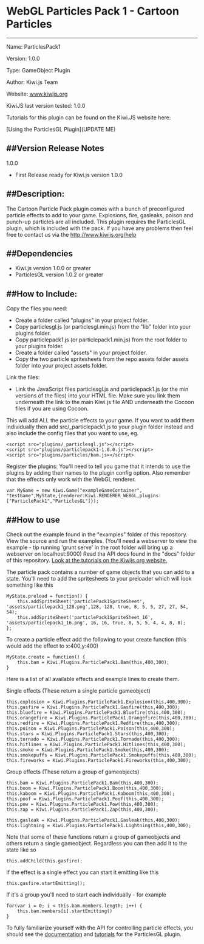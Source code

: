 WebGL Particles Pack 1 - Cartoon Particles
=======================================
-------------------------------------

Name: ParticlesPack1

Version: 1.0.0

Type: GameObject Plugin

Author: Kiwi.js Team

Website: www.kiwijs.org

KiwiJS last version tested: 1.0.0

Tutorials for this plugin can be found on the Kiwi.JS website here:

[Using the ParticlesGL Plugin](UPDATE ME)


##Version Release Notes
--------------------------------------------------------------------------
1.0.0
  - First Release ready for Kiwi.js version 1.0.0


##Description:
----------------------------------------------------------------------------------------
The Cartoon Particle Pack plugin comes with a bunch of preconfigured particle effects to add to your game.
Explosions, fire, gasleaks, poison and punch-up particles are all included. This plugin requires the
ParticlesGL plugin, which is included with the pack. 
If you have any problems then feel free to contact us via the http://www.kiwijs.org/help


##Dependencies
----------------------------------------------------------------------------------------
- Kiwi.js version 1.0.0 or greater
- ParticlesGL version 1.0.2 or greater

##How to Include: 
----------------------------------------------------------------------------------------


Copy the files you need:
- Create a folder called "plugins" in your project folder.
- Copy particlesgl.js (or particlesgl.min.js) from the "lib" folder into your plugins folder.
- Copy particlepack1.js (or particlepack1.min.js) from the root folder to your plugins folder.
- Create a folder called "assets" in your project folder.
- Copy the two particle spritesheets from the repo assets folder assets folder into your project assets folder. 

Link the files:
- Link the JavaScript files particlesgl.js and particlepack1.js (or the min versions of the files) into your HTML file. Make sure you link them underneath the link to the main Kiwi.js file AND underneath the Cocoon files if you are using Cocoon.

    <script src="plugins/particlesgl-1.0.0.js"></script>
    <script src="plugins/particlepack1-1.0.0.js"></script>

This will add ALL the particle effects to your game. If you want to add them individually then add src/_particlepack1.js to your plugin folder instead and also include the config files that you want to use, eg.

    <script src="plugins/_particlesgl.js"></script>
    <script src="plugins/particlepack1-1.0.0.js"></script>
    <script src="plugins/particles/bam.js></script>

Register the plugins:
You'll need to tell you game that it intends to use the plugins by adding their names to the plugin config option. Also remember that the effects only work with the WebGL renderer. 
    
    var MyGame = new Kiwi.Game("exampleGameContainer",
    "testGame",MyState,{renderer:Kiwi.RENDERER_WEBGL,plugins:["ParticlePack1","ParticlesGL"]});

##How to use
--------------------------------------------------

Check out the example found in the "examples" folder of this repository. View the source and run the examples. (You'll need a webserver to view the example - tip running 'grunt serve' in the root folder will bring up a webserver on localhost:9000)
Read tha API docs found in the "docs" folder of this repository.
[Look at the tutorials on the Kiwijs.org website.](Something)

The particle pack contains a number of game objects that you can add to a state.
You'll need to add the spritesheets to your preloader which will look something like this

	MyState.preload = function() {
		this.addSpriteSheet('particlePack1SpriteSheet', 'assets/particlepack1_128.png',128, 128, true, 8, 5, 5, 27, 27, 54, 54);
		this.addSpriteSheet('particlePack1SpriteSheet_16', 'assets/particlepack1_16.png', 16, 16, true, 8, 5, 5, 4, 4, 8, 8);
	};

To create a particle effect add the following to your create function (this would add the effect to x:400,y:400)

    MyState.create = function() {
    	this.bam = Kiwi.Plugins.ParticlePack1.Bam(this,400,300);
    }

Here is a list of all available effects and example lines to create them.

Single effects (These return a single particle gameobject)

    this.explosion = Kiwi.Plugins.ParticlePack1.Explosion(this,400,300);
    this.gasfire = Kiwi.Plugins.ParticlePack1.Gasfire(this,400,300);
    this.bluefire = Kiwi.Plugins.ParticlePack1.Bluefire(this,400,300);
	this.orangefire = Kiwi.Plugins.ParticlePack1.Orangefire(this,400,300);
	this.redfire = Kiwi.Plugins.ParticlePack1.Redfire(this,400,300);
	this.poison = Kiwi.Plugins.ParticlePack1.Poison(this,400,300);
	this.stars = Kiwi.Plugins.ParticlePack1.Stars(this,400,300);
	this.tornado = Kiwi.Plugins.ParticlePack1.Tornado(this,400,300);
	this.hitlines = Kiwi.Plugins.ParticlePack1.Hitlines(this,400,300);
	this.smoke = Kiwi.Plugins.ParticlePack1.Smoke(this,400,300);
	this.smokepuffs = Kiwi.Plugins.ParticlePack1.Smokepuffs(this,400,300);
	this.fireworks = Kiwi.Plugins.ParticlePack1.Fireworks(this,400,300);
	

Group effects (These return a group of gameobjects)

	this.bam = Kiwi.Plugins.ParticlePack1.Bam(this,400,300);
	this.boom = Kiwi.Plugins.ParticlePack1.Boom(this,400,300);
	this.kaboom = Kiwi.Plugins.ParticlePack1.Kaboom(this,400,300);
	this.poof = Kiwi.Plugins.ParticlePack1.Poof(this,400,300);
	this.pow = Kiwi.Plugins.ParticlePack1.Pow(this,400,300);
	this.zap = Kiwi.Plugins.ParticlePack1.Zap(this,400,300);
	
	this.gasleak = Kiwi.Plugins.ParticlePack1.Gasleak(this,400,300);
	this.lightning = Kiwi.Plugins.ParticlePack1.Lightning(this,400,300);

Note that some of these functions return a group of gameobjects and others return a single gameobject. Regardless you can then add it to the state like so

	this.addChild(this.gasfire);

If the effect is a single effect you can start it emitting like this
    
    this.gasfire.startEmitting();

If it's a group you'll need to start each individually - for example

    for(var i = 0; i < this.bam.members.length; i++) {
        this.bam.members[i].startEmitting()
    }

To fully familiarize yourself with the API for controlling particle effects, you should see the [documentation](link) and [tutorials](link) for the ParticlesGL plugin.

